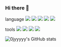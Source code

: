 ### Hi there 👋

language 
<img src="https://img.shields.io/badge/Java-3178C6?style=flat&logo=Java&logoColor=black"/>
<img src="https://img.shields.io/badge/JavaScript-F7DF1E?style=flat&logo=JavaScript&logoColor=black"/>
<img src="https://img.shields.io/badge/Spring-6DB33F?style=flat&logo=Spring&logoColor=white"/>
<img src="https://img.shields.io/badge/HTML5-E34F26?style=flat&logo=HTML5&logoColor=black"/>
<img src="https://img.shields.io/badge/CSS3-1572B6?style=flat&logo=CSS3&logoColor=black"/>



tools
<img src="https://img.shields.io/badge/GitHub-181717?style=flat&logo=Github&logoColor=white"/>
<img src="https://img.shields.io/badge/VisualStudioCode-007ACC?style=flat&logo=VisualStudioCode&logoColor=white"/>
<img src="https://img.shields.io/badge/Eclipse-2C2255?style=flat&logo=Eclipse&logoColor=white"/>
<img src="https://img.shields.io/badge/Intellij IDEA-7D00FF?style=flat&logo=Intellij IDEA&logoColor=white"/>

![0jyyyyy's GitHub stats](https://github-readme-stats-sigma-five.vercel.app/api?username=0jyyyyy&show_icons=true&theme=radical) 

